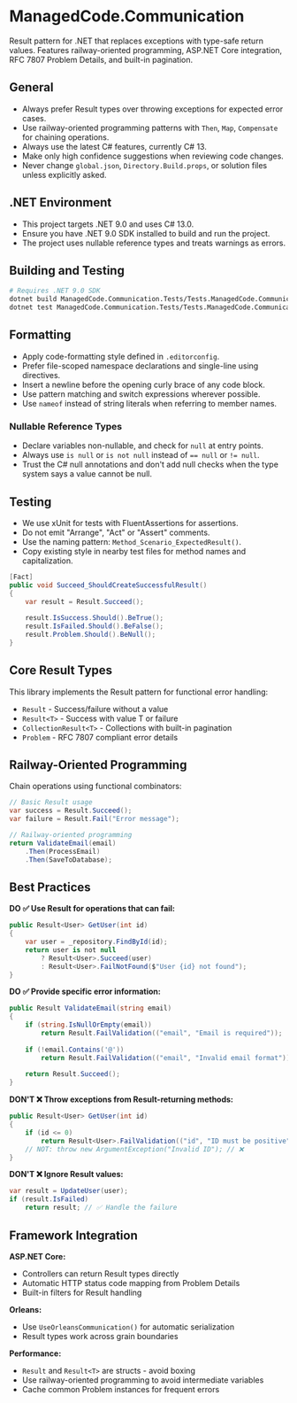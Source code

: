 # ManagedCode.Communication

Result pattern for .NET that replaces exceptions with type-safe return values. Features railway-oriented programming, ASP.NET Core integration, RFC 7807 Problem Details, and built-in pagination.

## General

* Always prefer Result types over throwing exceptions for expected error cases.
* Use railway-oriented programming patterns with `Then`, `Map`, `Compensate` for chaining operations.
* Always use the latest C# features, currently C# 13.
* Make only high confidence suggestions when reviewing code changes.
* Never change `global.json`, `Directory.Build.props`, or solution files unless explicitly asked.

## .NET Environment

* This project targets .NET 9.0 and uses C# 13.0.
* Ensure you have .NET 9.0 SDK installed to build and run the project.
* The project uses nullable reference types and treats warnings as errors.

## Building and Testing

```bash
# Requires .NET 9.0 SDK
dotnet build ManagedCode.Communication.Tests/Tests.ManagedCode.Communication.sln
dotnet test ManagedCode.Communication.Tests/Tests.ManagedCode.Communication.sln
```

## Formatting

* Apply code-formatting style defined in `.editorconfig`.
* Prefer file-scoped namespace declarations and single-line using directives.
* Insert a newline before the opening curly brace of any code block.
* Use pattern matching and switch expressions wherever possible.
* Use `nameof` instead of string literals when referring to member names.

### Nullable Reference Types

* Declare variables non-nullable, and check for `null` at entry points.
* Always use `is null` or `is not null` instead of `== null` or `!= null`.
* Trust the C# null annotations and don't add null checks when the type system says a value cannot be null.

## Testing

* We use xUnit for tests with FluentAssertions for assertions.
* Do not emit "Arrange", "Act" or "Assert" comments.
* Use the naming pattern: `Method_Scenario_ExpectedResult()`.
* Copy existing style in nearby test files for method names and capitalization.

```csharp
[Fact]
public void Succeed_ShouldCreateSuccessfulResult()
{
    var result = Result.Succeed();
    
    result.IsSuccess.Should().BeTrue();
    result.IsFailed.Should().BeFalse();
    result.Problem.Should().BeNull();
}
```

## Core Result Types

This library implements the Result pattern for functional error handling:

* `Result` - Success/failure without a value
* `Result<T>` - Success with value T or failure  
* `CollectionResult<T>` - Collections with built-in pagination
* `Problem` - RFC 7807 compliant error details

## Railway-Oriented Programming

Chain operations using functional combinators:

```csharp
// Basic Result usage
var success = Result.Succeed();
var failure = Result.Fail("Error message");

// Railway-oriented programming
return ValidateEmail(email)
    .Then(ProcessEmail)
    .Then(SaveToDatabase);
```

## Best Practices

**DO ✅ Use Result for operations that can fail:**
```csharp
public Result<User> GetUser(int id)
{
    var user = _repository.FindById(id);
    return user is not null 
        ? Result<User>.Succeed(user)
        : Result<User>.FailNotFound($"User {id} not found");
}
```

**DO ✅ Provide specific error information:**
```csharp
public Result ValidateEmail(string email)
{
    if (string.IsNullOrEmpty(email))
        return Result.FailValidation(("email", "Email is required"));
    
    if (!email.Contains('@'))
        return Result.FailValidation(("email", "Invalid email format"));
    
    return Result.Succeed();
}
```

**DON'T ❌ Throw exceptions from Result-returning methods:**
```csharp
public Result<User> GetUser(int id)
{
    if (id <= 0)
        return Result<User>.FailValidation(("id", "ID must be positive")); // ✅
    // NOT: throw new ArgumentException("Invalid ID"); // ❌
}
```

**DON'T ❌ Ignore Result values:**
```csharp
var result = UpdateUser(user);
if (result.IsFailed)
    return result; // ✅ Handle the failure
```

## Framework Integration

**ASP.NET Core:**
* Controllers can return Result types directly
* Automatic HTTP status code mapping from Problem Details
* Built-in filters for Result handling

**Orleans:**
* Use `UseOrleansCommunication()` for automatic serialization
* Result types work across grain boundaries

**Performance:**
* `Result` and `Result<T>` are structs - avoid boxing
* Use railway-oriented programming to avoid intermediate variables
* Cache common Problem instances for frequent errors